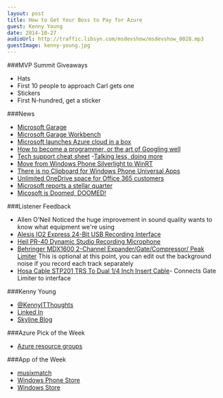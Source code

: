 ```yaml
---
layout: post
title: How to Get Your Boss to Pay for Azure
guest: Kenny Young
date: 2014-10-27
audioUrl: http://traffic.libsyn.com/msdevshow/msdevshow_0028.mp3
guestImage: kenny-young.jpg
---
```


###MVP Summit Giveaways

 - Hats
  -   First 10 people to approach Carl gets one
 - Stickers
  - First N-hundred, get a sticker

###News

 - [Microsoft Garage](http://www.microsoft.com/en-us/garage/)
  - [Microsoft Garage Workbench](http://www.microsoft.com/en-us/garage/#garage-workbench)
 - [Microsoft launches Azure cloud in a box](http://www.zdnet.com/microsoft-launches-azure-cloud-in-a-box-7000034875/)
 - [How to become a programmer, or the art of Googling well](http://okepi.wordpress.com/2014/08/21/how-to-become-a-programmer-or-the-art-of-googling-well/)
  - [Tech support cheat sheet](http://xkcd.com/627/)
 -[Talking less, doing more](http://thebitchwhocodes.com/2014/10/25/talking-less-doing-more/)
 - [Move from Windows Phone Silverlight to WinRT](http://msdn.microsoft.com/en-us/library/windows/apps/hh452743.aspx)
  - [There is no Clipboard for Windows Phone Universal Apps](http://wpdevguy.com/2014/10/17/there-is-no-clipboard-for-windows-phone-universal-apps/) 
 - [Unlimited OneDrive space for Office 365 customers](https://blog.onedrive.com/office-365-onedrive-unlimited-storage/)
 - [Microsoft reports a stellar quarter](http://www.wallstreet.org/2014/10/microsoft-nasdaqmsft-focusing-on-cloud-and-hardware-q4-earnings-preview/144946.html)
  - [Micosoft is Doomed, DOOMED!](http://techpinions.com/microsoft-is-doomed/36030)

###Listener Feedback

 - Allen O'Neil Noticed the huge improvement in sound quality wants to know what equipment we're using
  - [Alesis IO2 Express 24-Bit USB Recording Interface](http://www.amazon.com/gp/product/B003HR30FU/ref=as_li_tl?ie=UTF8&camp=1789&creative=9325&creativeASIN=B003HR30FU&linkCode=as2&tag=ytechie-20&linkId=O6YSZNYPS5NFTUAN) 
  - [Heil PR-40 Dynamic Studio Recording Microphone](http://www.amazon.com/dp/B000BQXOEM/ref=pe_385040_30332200_pe_309540_26725410_item&tag=ytechie-20)   
  - [Behringer MDX1600 2-Channel Expander/Gate/Compressor/ Peak Limiter](http://www.amazon.com/dp/B0002E4ZJ6/ref=pe_385040_30332200_pe_309540_26725410_item&tag=ytechie-20) This is optional at this point, you can edit out the background noise if you record each track separately
  - [Hosa Cable STP201 TRS To Dual 1/4 Inch Insert Cable](http://www.amazon.com/dp/B000068O1N/ref=pe_385040_30332200_pe_309540_26725410_item&tag=ytechie-20)- Connects Gate Limiter to interface 

###Kenny Young

 - [@KennyITThoughts](https://twitter.com/KennyITThoughts)
 - [Linked In](http://www.linkedin.com/in/kennydyoung)
 - [Skyline Blog](http://www.skylinetechnologies.com/Blog/Author/3/Kenny-Young.aspx)

###Azure Pick of the Week

 - [Azure resource groups](http://azure.microsoft.com/en-us/documentation/articles/azure-preview-portal-using-resource-groups/)

###App of the Week

 - [musixmatch](http://musixmatch.com/)
  - [Windows Phone Store](http://www.windowsphone.com/s?appid=f70c52a0-e9d5-df11-a844-00237de2db9e)
  - [Windows Store](http://apps.microsoft.com/windows/en-us/app/musixmatch-lyrics-player/4e1b7bf4-9c2c-4f68-9edd-dd201bfcb4e3)